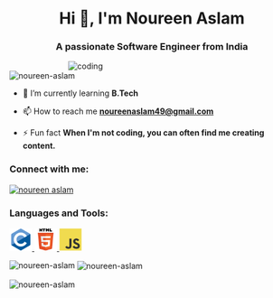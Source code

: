 <h1 align="center">Hi 👋, I'm Noureen Aslam</h1>
<h3 align="center">A passionate Software Engineer from India</h3>

<img align="right" alt="coding" width="400" src="https://cdn.dribbble.com/users/1857592/screenshots/3848396/character-typing.gif">

<p align="left"> <img src="https://komarev.com/ghpvc/?username=noureen-aslam&label=Profile%20views&color=0e75b6&style=flat" alt="noureen-aslam" /> </p>

- 🌱 I’m currently learning **B.Tech**

- 📫 How to reach me **noureenaslam49@gmail.com**

- ⚡ Fun fact **When I'm not coding, you can often find me creating content.**

<h3 align="left">Connect with me:</h3>
<p align="left">
<a href="https://linkedin.com/in/noureen aslam" target="blank"><img align="center" src="https://raw.githubusercontent.com/rahuldkjain/github-profile-readme-generator/master/src/images/icons/Social/linked-in-alt.svg" alt="noureen aslam" height="30" width="40" /></a>
</p>

<h3 align="left">Languages and Tools:</h3>
<p align="left"> <a href="https://www.cprogramming.com/" target="_blank" rel="noreferrer"> <img src="https://raw.githubusercontent.com/devicons/devicon/master/icons/c/c-original.svg" alt="c" width="40" height="40"/> </a> <a href="https://www.w3.org/html/" target="_blank" rel="noreferrer"> <img src="https://raw.githubusercontent.com/devicons/devicon/master/icons/html5/html5-original-wordmark.svg" alt="html5" width="40" height="40"/> </a> <a href="https://developer.mozilla.org/en-US/docs/Web/JavaScript" target="_blank" rel="noreferrer"> <img src="https://raw.githubusercontent.com/devicons/devicon/master/icons/javascript/javascript-original.svg" alt="javascript" width="40" height="40"/> </a> </p>

<p><img align="left" src="https://github-readme-stats.vercel.app/api/top-langs?username=noureen-aslam&show_icons=true&locale=en&layout=compact" alt="noureen-aslam" /></p>

<p>&nbsp;<img align="center" src="https://github-readme-stats.vercel.app/api?username=noureen-aslam&show_icons=true&locale=en" alt="noureen-aslam" /></p>

<p><img align="center" src="https://github-readme-streak-stats.herokuapp.com/?user=noureen-aslam&" alt="noureen-aslam" /></p>
